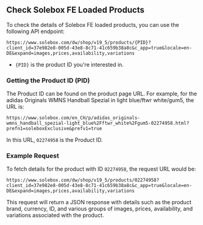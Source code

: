 ## Check Solebox FE Loaded Products

To check the details of Solebox FE loaded products, you can use the following API endpoint:
```
https://www.solebox.com/dw/shop/v19_5/products/{PID}?client_id=37e982e8-005d-43e8-8c71-41c659b38a8c&c_app=true&locale=en-DE&expand=images,prices,availability,variations
```

- `{PID}` is the product ID you're interested in.

### Getting the Product ID (PID)
The Product ID can be found on the product page URL. For example, for the adidas Originals WMNS Handball Spezial in light blue/ftwr white/gum5, the URL is:
```
https://www.solebox.com/en_CH/p/adidas_originals-wmns_handball_spezial-light_blue%2Fftwr_white%2Fgum5-02274958.html?prefn1=soleboxExclusive&prefv1=true
```
In this URL, `02274958` is the Product ID.

### Example Request
To fetch details for the product with ID `02274958`, the request URL would be:
```
https://www.solebox.com/dw/shop/v19_5/products/02274958?client_id=37e982e8-005d-43e8-8c71-41c659b38a8c&c_app=true&locale=en-DE&expand=images,prices,availability,variations
```

This request will return a JSON response with details such as the product brand, currency, ID, and various groups of images, prices, availability, and variations associated with the product.
